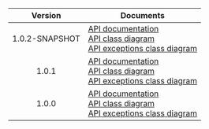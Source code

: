 | Version | Documents |
|:---:|---|
| 1.0.2-SNAPSHOT | [API documentation](1.0.2-SNAPSHOT)<br>[API class diagram](1.0.2-SNAPSHOT/api_class_diagram.svg)<br>[API exceptions class diagram](1.0.2-SNAPSHOT/api_exceptions_class_diagram.svg) |
| 1.0.1 | [API documentation](1.0.1)<br>[API class diagram](1.0.1/api_class_diagram.svg)<br>[API exceptions class diagram](1.0.1/api_exceptions_class_diagram.svg) |
| 1.0.0 | [API documentation](1.0.0)<br>[API class diagram](1.0.0/api_class_diagram.svg)<br>[API exceptions class diagram](1.0.0/api_exceptions_class_diagram.svg) |
